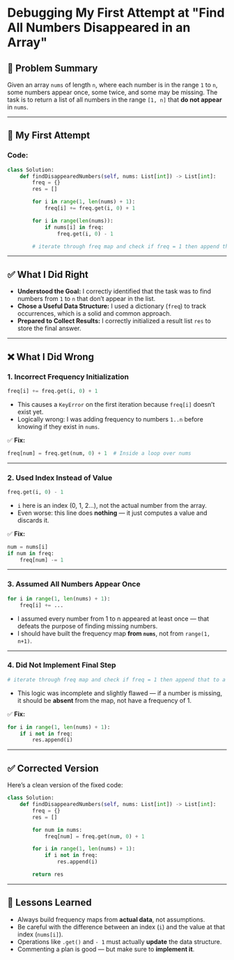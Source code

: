 # Debugging My First Attempt at "Find All Numbers Disappeared in an Array"

## 🧠 Problem Summary

Given an array `nums` of length `n`, where each number is in the range `1` to `n`, some numbers appear once, some twice, and some may be missing. The task is to return a list of all numbers in the range `[1, n]` that **do not appear** in `nums`.

---

## 🧪 My First Attempt

### Code:
```python
class Solution:
    def findDisappearedNumbers(self, nums: List[int]) -> List[int]:
        freq = {}
        res = []

        for i in range(1, len(nums) + 1):
            freq[i] += freq.get(i, 0) + 1

        for i in range(len(nums)):
            if nums[i] in freq:
                freq.get(i, 0) - 1

        # iterate through freq map and check if freq = 1 then append that to a list res and return it
```

---

## ✅ What I Did Right

- **Understood the Goal:** I correctly identified that the task was to find numbers from `1` to `n` that don’t appear in the list.
- **Chose a Useful Data Structure:** I used a dictionary (`freq`) to track occurrences, which is a solid and common approach.
- **Prepared to Collect Results:** I correctly initialized a result list `res` to store the final answer.

---

## ❌ What I Did Wrong

### 1. Incorrect Frequency Initialization
```python
freq[i] += freq.get(i, 0) + 1
```
- This causes a `KeyError` on the first iteration because `freq[i]` doesn’t exist yet.
- Logically wrong: I was adding frequency to numbers `1..n` before knowing if they exist in `nums`.

✅ **Fix:**
```python
freq[num] = freq.get(num, 0) + 1  # Inside a loop over nums
```

---

### 2. Used Index Instead of Value
```python
freq.get(i, 0) - 1
```
- `i` here is an index (0, 1, 2...), not the actual number from the array.
- Even worse: this line does **nothing** — it just computes a value and discards it.

✅ **Fix:**
```python
num = nums[i]
if num in freq:
    freq[num] -= 1
```

---

### 3. Assumed All Numbers Appear Once
```python
for i in range(1, len(nums) + 1):
    freq[i] += ...
```
- I assumed every number from 1 to n appeared at least once — that defeats the purpose of finding missing numbers.
- I should have built the frequency map **from `nums`**, not from `range(1, n+1)`.

---

### 4. Did Not Implement Final Step
```python
# iterate through freq map and check if freq = 1 then append that to a list res and return it
```
- This logic was incomplete and slightly flawed — if a number is missing, it should be **absent** from the map, not have a frequency of 1.

✅ **Fix:**
```python
for i in range(1, len(nums) + 1):
    if i not in freq:
        res.append(i)
```

---

## ✅ Corrected Version

Here’s a clean version of the fixed code:

```python
class Solution:
    def findDisappearedNumbers(self, nums: List[int]) -> List[int]:
        freq = {}
        res = []

        for num in nums:
            freq[num] = freq.get(num, 0) + 1

        for i in range(1, len(nums) + 1):
            if i not in freq:
                res.append(i)

        return res
```

---

## 🧠 Lessons Learned

- Always build frequency maps from **actual data**, not assumptions.
- Be careful with the difference between an index (`i`) and the value at that index (`nums[i]`).
- Operations like `.get()` and `- 1` must actually **update** the data structure.
- Commenting a plan is good — but make sure to **implement it**.
